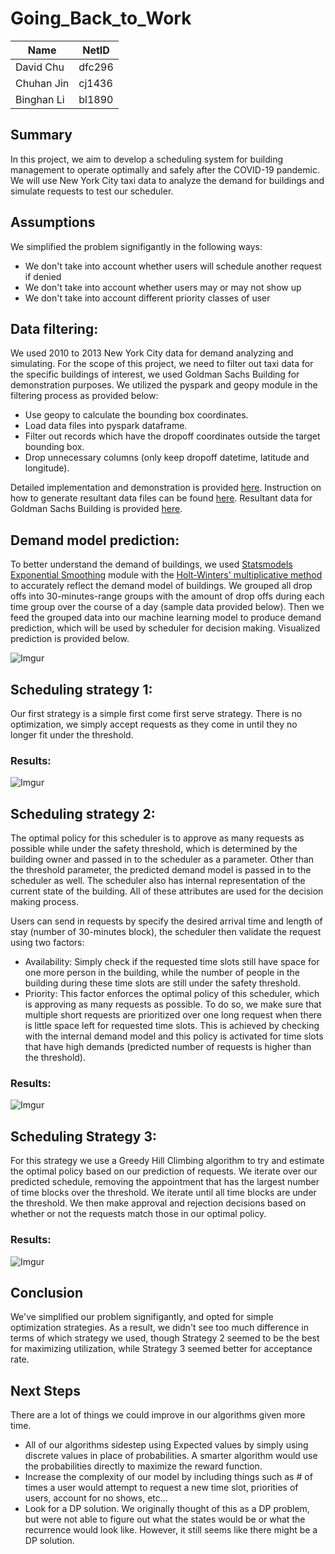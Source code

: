 # Going_Back_to_Work

|      Name| NetID|
|----------|------|
| David Chu|dfc296|
|Chuhan Jin|cj1436|
|Binghan Li|bl1890|

## Summary
In this project, we aim to develop a scheduling system for building management to operate optimally and safely after the COVID-19 pandemic. We will use New York City taxi data to analyze the demand for buildings and simulate requests to test our scheduler.

## Assumptions

We simplified the problem signifigantly in the following ways:
- We don't take into account whether users will schedule another request if denied
- We don't take into account whether users may or may not show up
- We don't take into account different priority classes of user 

## Data filtering:
We used 2010 to 2013 New York City data for demand analyzing and simulating. For the scope of this project, we need to filter out taxi data for the specific buildings of interest, we used Goldman Sachs Building for demonstration purposes. We utilized the pyspark and geopy module in the filtering process as provided below: 
* Use geopy to calculate the bounding box coordinates. 
* Load data files into pyspark dataframe. 
* Filter out records which have the dropoff coordinates outside the target bounding box. 
* Drop unnecessary columns (only keep dropoff datetime, latitude and longitude). 

Detailed implementation and demonstration is provided [here](https://github.com/0o0liver/Going_Back_to_Work/blob/master/datasets/generate_data.ipynb). Instruction on how to generate resultant data files can be found [here](https://github.com/0o0liver/Going_Back_to_Work/tree/master/datasets#dataset-generation). Resultant data for Goldman Sachs Building is provided [here](https://github.com/0o0liver/Going_Back_to_Work/tree/master/datasets/resultant_data). 

## Demand model prediction:
To better understand the demand of buildings, we used [Statsmodels Exponential Smoothing](https://www.statsmodels.org/dev/examples/notebooks/generated/exponential_smoothing.html) module with the [Holt-Winters' multiplicative method](https://orangematter.solarwinds.com/2019/12/15/holt-winters-forecasting-simplified/) to accurately reflect the demand model of buildings. We grouped all drop offs into 30-minutes-range groups with the amount of drop offs during each time group over the course of a day (sample data provided below). Then we feed the grouped data into our machine learning model to produce demand prediction, which will be used by scheduler for decision making. Visualized prediction is provided below.

![Imgur](https://i.imgur.com/vtX1eqK.png)


## Scheduling strategy 1:
Our first strategy is a simple first come first serve strategy. There is no optimization, we simply accept requests as they come in until they no longer fit under the threshold.

### Results:

![Imgur](https://i.imgur.com/GXwZioG.png)

## Scheduling strategy 2:
The optimal policy for this scheduler is to approve as many requests as possible while under the safety threshold, which is determined by the building owner and passed in to the scheduler as a parameter. Other than the threshold parameter, the predicted demand model is passed in to the scheduler as well. The scheduler also has internal representation of the current state of the building. All of these attributes are used for the decision making process.

Users can send in requests by specify the desired arrival time and length of stay (number of 30-minutes block), the scheduler then validate the request using two factors:
* Availability: Simply check if the requested time slots still have space for one more person in the building, while the number of people in the building during these time slots are still under the safety threshold. 
* Priority: This factor enforces the optimal policy of this scheduler, which is approving as many requests as possible. To do so, we make sure that multiple short requests are prioritized over one long request when there is little space left for requested time slots. This is achieved by checking with the internal demand model and this policy is activated for time slots that have high demands (predicted number of requests is higher than the threshold).

### Results:

![Imgur](https://i.imgur.com/9qX98wl.png)

## Scheduling Strategy 3:

For this strategy we use a Greedy Hill Climbing algorithm to try and estimate the optimal policy based on our prediction of requests. We iterate over our predicted schedule, removing the appointment that has the largest number of time blocks over the threshold. We iterate until all time blocks are under the threshold. We then make approval and rejection decisions based on whether or not the requests match those in our optimal policy.

### Results:

![Imgur](https://i.imgur.com/NAEWr2F.png)

## Conclusion

We've simplified our problem signifigantly, and opted for simple optimization strategies. As a result, we didn't see too much difference in terms of which strategy we used, though Strategy 2 seemed to be the best for maximizing utilization, while Strategy 3 seemed better for acceptance rate. 

## Next Steps

There are a lot of things we could improve in our algorithms given more time. 
- All of our algorithms sidestep using Expected values by simply using discrete values in place of probabilities. A smarter algorithm would use the probabilities directly to maximize the reward function.
- Increase the complexity of our model by including things such as # of times a user would attempt to request a new time slot, priorities of users, account for no shows, etc...
- Look for a DP solution. We originally thought of this as a DP problem, but were not able to figure out what the states would be or what the recurrence would look like. However, it still seems like there might be a DP solution.
